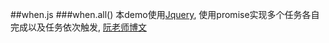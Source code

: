 ##when.js
###when.all()
本demo使用[Jquery](http://www.jquery123.com/category/deferred-object/),
使用promise实现多个任务各自完成以及任务依次触发,
[阮老师博文](http://www.ruanyifeng.com/blog/2011/08/a_detailed_explanation_of_jquery_deferred_object.html)